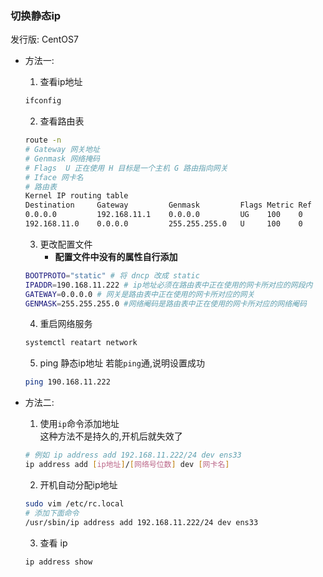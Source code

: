 ### 切换静态ip
 发行版: CentOS7
- 方法一:
	1. 查看ip地址

	```bash
	ifconfig
	
	```
	2. 查看路由表

	```bash
	route -n
	# Gateway 网关地址
	# Genmask 网络掩码
	# Flags  U 正在使用 H 目标是一个主机 G 路由指向网关
	# Iface 网卡名
	# 路由表
	Kernel IP routing table
	Destination     Gateway         Genmask         Flags Metric Ref    Use Iface
	0.0.0.0         192.168.11.1    0.0.0.0         UG    100    0        0 ens33
	192.168.11.0    0.0.0.0         255.255.255.0   U     100    0        0 ens33

	```
	3. 更改配置文件
		- **配置文件中没有的属性自行添加**
		
	```bash
	BOOTPROTO="static" # 将 dncp 改成 static
	IPADDR=190.168.11.222 # ip地址必须在路由表中正在使用的网卡所对应的网段内
	GATEWAY=0.0.0.0 # 网关是路由表中正在使用的网卡所对应的网关
	GENMASK=255.255.255.0 #网络阉码是路由表中正在使用的网卡所对应的网络阉码
	```
	4. 重启网络服务

	```bash
	systemctl reatart network
	```
	5. ping 静态ip地址
		若能`ping`通,说明设置成功

	```bash
	ping 190.168.11.222
	```
- 方法二:

	1. 使用`ip`命令添加地址	
	<br> 这种方法不是持久的,开机后就失效了
	```bash
	# 例如 ip address add 192.168.11.222/24 dev ens33
	ip address add [ip地址]/[网络号位数] dev [网卡名]
	``` 
	2. 开机自动分配ip地址

	```bash
	sudo vim /etc/rc.local
	# 添加下面命令
	/usr/sbin/ip address add 192.168.11.222/24 dev ens33
	```

	3. 查看 ip

	```bash
	ip address show
	```
